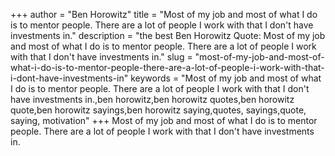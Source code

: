 +++
author = "Ben Horowitz"
title = "Most of my job and most of what I do is to mentor people. There are a lot of people I work with that I don't have investments in."
description = "the best Ben Horowitz Quote: Most of my job and most of what I do is to mentor people. There are a lot of people I work with that I don't have investments in."
slug = "most-of-my-job-and-most-of-what-i-do-is-to-mentor-people-there-are-a-lot-of-people-i-work-with-that-i-dont-have-investments-in"
keywords = "Most of my job and most of what I do is to mentor people. There are a lot of people I work with that I don't have investments in.,ben horowitz,ben horowitz quotes,ben horowitz quote,ben horowitz sayings,ben horowitz saying,quotes, sayings,quote, saying, motivation"
+++
Most of my job and most of what I do is to mentor people. There are a lot of people I work with that I don't have investments in.
